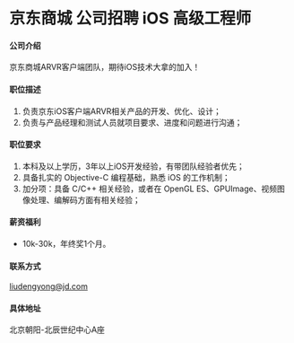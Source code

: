 京东商城 公司招聘 iOS 高级工程师
==========

#### 公司介绍
京东商城ARVR客户端团队，期待iOS技术大拿的加入！

#### 职位描述
1. 负责京东iOS客户端ARVR相关产品的开发、优化、设计；
2. 负责与产品经理和测试人员就项目要求、进度和问题进行沟通；

#### 职位要求 
1. 本科及以上学历，3年以上iOS开发经验，有带团队经验者优先；
2. 具备扎实的 Objective-C 编程基础，熟悉 iOS 的工作机制；
3. 加分项：具备 C/C++ 相关经验，或者在 OpenGL ES、GPUImage、视频图像处理、编解码方面有相关经验；

#### 薪资福利
- 10k-30k，年终奖1个月。  

#### 联系方式
[liudengyong@jd.com](mailto:liudengyong@jd.com)  

#### 具体地址
北京朝阳-北辰世纪中心A座
